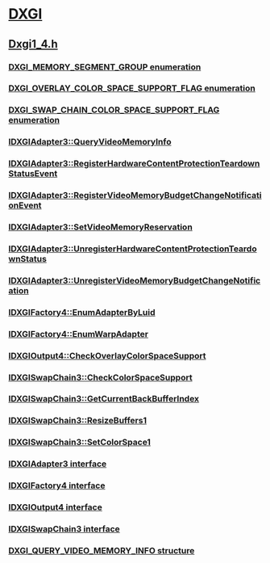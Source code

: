 # [DXGI](../_direct3ddxgi/index.md)
## [Dxgi1_4.h](index.md)
### [DXGI_MEMORY_SEGMENT_GROUP enumeration](../dxgi1_4/ne-dxgi1_4-dxgi_memory_segment_group.md)
### [DXGI_OVERLAY_COLOR_SPACE_SUPPORT_FLAG enumeration](../dxgi1_4/ne-dxgi1_4-dxgi_overlay_color_space_support_flag.md)
### [DXGI_SWAP_CHAIN_COLOR_SPACE_SUPPORT_FLAG enumeration](../dxgi1_4/ne-dxgi1_4-dxgi_swap_chain_color_space_support_flag.md)
### [IDXGIAdapter3::QueryVideoMemoryInfo](../dxgi1_4/nf-dxgi1_4-idxgiadapter3-queryvideomemoryinfo.md)
### [IDXGIAdapter3::RegisterHardwareContentProtectionTeardownStatusEvent](../dxgi1_4/nf-dxgi1_4-idxgiadapter3-registerhardwarecontentprotectionteardownstatusevent.md)
### [IDXGIAdapter3::RegisterVideoMemoryBudgetChangeNotificationEvent](../dxgi1_4/nf-dxgi1_4-idxgiadapter3-registervideomemorybudgetchangenotificationevent.md)
### [IDXGIAdapter3::SetVideoMemoryReservation](../dxgi1_4/nf-dxgi1_4-idxgiadapter3-setvideomemoryreservation.md)
### [IDXGIAdapter3::UnregisterHardwareContentProtectionTeardownStatus](../dxgi1_4/nf-dxgi1_4-idxgiadapter3-unregisterhardwarecontentprotectionteardownstatus.md)
### [IDXGIAdapter3::UnregisterVideoMemoryBudgetChangeNotification](../dxgi1_4/nf-dxgi1_4-idxgiadapter3-unregistervideomemorybudgetchangenotification.md)
### [IDXGIFactory4::EnumAdapterByLuid](../dxgi1_4/nf-dxgi1_4-idxgifactory4-enumadapterbyluid.md)
### [IDXGIFactory4::EnumWarpAdapter](../dxgi1_4/nf-dxgi1_4-idxgifactory4-enumwarpadapter.md)
### [IDXGIOutput4::CheckOverlayColorSpaceSupport](../dxgi1_4/nf-dxgi1_4-idxgioutput4-checkoverlaycolorspacesupport.md)
### [IDXGISwapChain3::CheckColorSpaceSupport](../dxgi1_4/nf-dxgi1_4-idxgiswapchain3-checkcolorspacesupport.md)
### [IDXGISwapChain3::GetCurrentBackBufferIndex](../dxgi1_4/nf-dxgi1_4-idxgiswapchain3-getcurrentbackbufferindex.md)
### [IDXGISwapChain3::ResizeBuffers1](../dxgi1_4/nf-dxgi1_4-idxgiswapchain3-resizebuffers1.md)
### [IDXGISwapChain3::SetColorSpace1](../dxgi1_4/nf-dxgi1_4-idxgiswapchain3-setcolorspace1.md)
### [IDXGIAdapter3 interface](../dxgi1_4/nn-dxgi1_4-idxgiadapter3.md)
### [IDXGIFactory4 interface](../dxgi1_4/nn-dxgi1_4-idxgifactory4.md)
### [IDXGIOutput4 interface](../dxgi1_4/nn-dxgi1_4-idxgioutput4.md)
### [IDXGISwapChain3 interface](../dxgi1_4/nn-dxgi1_4-idxgiswapchain3.md)
### [DXGI_QUERY_VIDEO_MEMORY_INFO structure](../dxgi1_4/ns-dxgi1_4-dxgi_query_video_memory_info.md)
